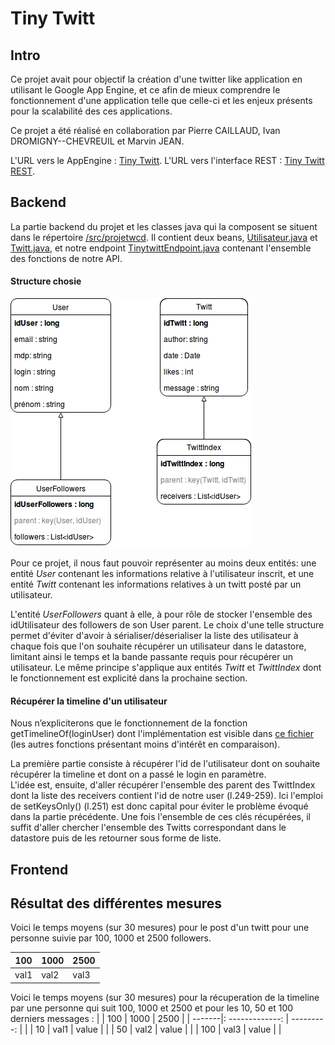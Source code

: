 # Tiny Twitt

## Intro
Ce projet avait pour objectif la création d'une twitter like application en utilisant le Google App Engine, et ce afin de mieux comprendre le fonctionnement d'une application telle que celle-ci et les enjeux présents pour la scalabilité des ces applications.

Ce projet a été réalisé en collaboration par Pierre CAILLAUD, Ivan DROMIGNY--CHEVREUIL et Marvin JEAN.

L'URL vers le AppEngine :  [Tiny Twitt](http://tiny-twitt.appspot.com/?).
L'URL vers l'interface REST : [Tiny Twitt REST](http://tiny-twitt.appspot.com/_ah/api/explorer).


## Backend
La partie backend du projet et les classes java qui la composent se situent dans le répertoire [/src/projetwcd](https://github.com/PierreCaillaudM/tinytwitt/tree/master/src/projetwcd). Il contient deux beans, [Utilisateur.java](https://github.com/PierreCaillaudM/tinytwitt/tree/master/src/projetwcd/beans/Utilisateur.java) et [Twitt.java](https://github.com/PierreCaillaudM/tinytwitt/tree/master/src/projetwcd/beans/Twitt.java), et notre endpoint [TinytwittEndpoint.java](https://github.com/PierreCaillaudM/tinytwitt/tree/master/src/projetwcd/TinytwittEndpoint.java) contenant l'ensemble des fonctions de notre API.

#### Structure chosie
![UML](UML.png)

Pour ce projet, il nous faut pouvoir représenter au moins deux entités: une entité <i>User</i> contenant les informations relative à l'utilisateur inscrit, et une entité <i>Twitt</i> contenant les informations relatives à un twitt posté par un utilisateur.

L'entité <i>UserFollowers</i> quant à elle, à pour rôle de stocker l'ensemble des idUtilisateur des followers de son User parent. Le choix d'une telle structure permet d'éviter d'avoir à sérialiser/déserialiser la liste des utilisateur à chaque fois que l'on souhaite récupérer un utilisateur dans le datastore, limitant ainsi le temps et la bande passante requis pour récupérer un utilisateur. Le même principe s'applique aux entités <i>Twitt</i> et <i>TwittIndex</i> dont le fonctionnement est explicité dans la prochaine section.

#### Récupérer la timeline d'un utilisateur

Nous n’expliciterons que le fonctionnement de la fonction getTimelineOf(loginUser) dont l'implémentation est visible dans [ce fichier](https://github.com/PierreCaillaudM/tinytwitt/tree/master/src/projetwcd/TinytwittEndpoint.java) (les autres fonctions présentant moins d'intérêt en comparaison).

La première partie consiste à récupérer l'id de l'utilisateur dont on souhaite récupérer la timeline et dont on a passé le login en paramètre.<br>
L'idée est, ensuite, d'aller récupérer l'ensemble des parent des TwittIndex dont la liste des receivers contient l'id de notre user (l.249-259). Ici l'emploi de setKeysOnly() (l.251) est donc capital pour éviter le problème évoqué dans la partie précédente. Une fois l'ensemble de ces clés récupérées, il suffit d'aller chercher l'ensemble des Twitts correspondant dans le datastore puis de les retourner sous forme de liste.

## Frontend

## Résultat des différentes mesures
Voici le temps moyens (sur 30 mesures) pour le post d'un twitt pour une personne suivie par 100, 1000 et 2500 followers.

 100 | 1000 | 2500 
 --- | ---  | ---  
 val1 | val2 | val3 

Voici le temps moyens (sur 30 mesures) pour la récuperation de la timeline par une personne qui suit 100, 1000 et 2500 et pour les 10, 50 et 100 derniers messages :
|        |     100            |   1000     |   2500 |
| -------|: -------------:    | ---------: |        |
| 10     |        val1        |      value |        |
| 50     |        val2        |      value |        |
| 100    |        val3        |      value |        |
